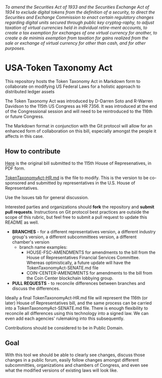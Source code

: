 *To amend the Securities Act of 1933 and the Securities Exchange Act of 1934 to exclude digital tokens from the definition of a security, to direct the Securities and Exchange Commission to enact certain regulatory changes regarding digital units secured through public key cryptog-raphy, to adjust taxation of virtual currencies held in individual retire-ment accounts, to create a tax exemption for exchanges of one virtual currency for another, to create a de minimis exemption from taxation for gains realized from the sale or exchange of virtual currency for other than cash, and for other purposes.*

# USA-Token Taxonomy Act
This repository hosts the Token Taxonomy Act in Markdown form to collaborate on modifying US Federal Laws for a holistic approach to distributed ledger assets

The Token Taxonomy Act was introduced by D-Darren Soto and R-Warren Davidson to the 115th US Congress as HR 7356. It was introduced at the end of the Congressional session and will need to be reintroduced to the 116th or future Congress.

The Markdown format in conjunction with the Git protocol will allow for an enhanced form of collaboration on this bill, especially amongst the people it affects in this case.

## How to contribute

[Here](HR-7356-Token-Taxonomy-Act-of-2018.pdf) is the original bill submitted to the 115th House of Represenatives, in PDF form.

[TokenTaxonomyAct-HR.md](TokenTaxonomyAct-HR.md) is the file to modify. This is the version to be co-sponsored and submitted by representatives in the U.S. House of Representatives.

Use the Issues tab for general discussion.

Interested parties and organizations should **fork** the repository and **submit pull requests**. Instructions on Git protocol best practices are outside the scope of this rubric, but feel free to submit a pull request to update this README as well.

* **BRANCHES** - for a different representatives version, a different industry group's version, a different subcommittees version, a different chamber's version
  * branch name examples: 
    * HOUSE-FSC-AMENDMENTS for amendments to the bill from the House of Representatives Financial Services Committee. Whereas optimistically, a future update will have the TokenTaxonomyAct-SENATE.md file
    * COIN-CENTER-AMENDMENTS for amendments to the bill from the Coin Center blockchain lobbying group. 
* **PULL REQUESTS** - to reconcile differences between branches and discuss the differences.

Ideally a final TokenTaxonomyAct-HR.md file will represent the 116th (or later) House of Representatives bill, and the same process can be carried into a TokenTaxonomyAct-SENATE.md file. There is enough flexibility to reconcile all differences using this technology into a signed law. We can even add each agencies' rulemaking into this subsequently.

Contributions should be considered to be in Public Domain.

## Goal

With this tool we should be able to clearly see changes, discuss those changes in a public forum, easily follow changes amongst different subcommitties, organizations and chambers of Congress, and even see what the modified versions of existing laws will look like.
